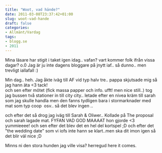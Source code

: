 ```yaml
---
title: "Woot, vad hände?"
date: 2011-03-08T23:37:42+01:00
slug: woot-vad-hande
draft: false
categories:
- Allmänt/Vardag
tags:
- blogg.se
- 2011
---
```

Mina läsare har stigit i taket igen idag.. vafan? vart kommer folk ifrån vissa dagar? o.0 Jag är ju inte dagens bloggare på jnytt iaf.. så dunno.. men trevligt iallafall :)  
  
Min dag.. heh. Jag åkte iväg till AF vid typ halv tre.. pappa skjutsade mig så jag hann äta <3 tack!  
och sen efter mötet (fick massa papper och info. ufft! men nice still..) tog jag bussen två stationer in till city city.. letade efter en nivea kräm till sarah som jag skulle handla men den fanns tydligen bara i stormarknader med mat som typ coop  osv.. så det blev ingen ..  
  
och efter det så drog jag iväg till Sarah & Oliwer.. Kollade på The proposal och sarah lagade mat. FYFAN VAD GOD MAAAAT hon gjorde <3 yummieeee! och sen efter det blev det en hel del kortspel ;D och efter det "the wedding date" som vi iofs inte hann se klart..men ska dit imon igen så det blir väl nice ;D  
  
Minns ni den stora hunden jag ville visa? herregud here it comes.